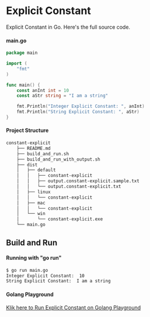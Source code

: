 # Explicit Constant

Explicit Constant in Go. Here's the full source code.

#### main.go

```go
package main

import (
	"fmt"
)

func main() {
	const anInt int = 10
	const aStr string = "I am a string"

	fmt.Println("Integer Explicit Constant: ", anInt)
	fmt.Println("String Explicit Constant: ", aStr)
}

```

#### Project Structure

```bash
constant-explicit
    ├── README.md
    ├── build_and_run.sh
    ├── build_and_run_with_output.sh
    ├── dist
    │   ├── default
    │   │   ├── constant-explicit
    │   │   ├── output.constant-explicit.sample.txt
    │   │   └── output.constant-explicit.txt
    │   ├── linux
    │   │   └── constant-explicit
    │   ├── mac
    │   │   └── constant-explicit
    │   └── win
    │       └── constant-explicit.exe
    └── main.go

```

## Build and Run

#### Running with "go run"

```bash
$ go run main.go
Integer Explicit Constant:  10
String Explicit Constant:  I am a string

```

#### Golang Playground

[Klik here to Run Explicit Constant on Golang Playground](https://play.golang.org/p/d7qtBGw8CUy)